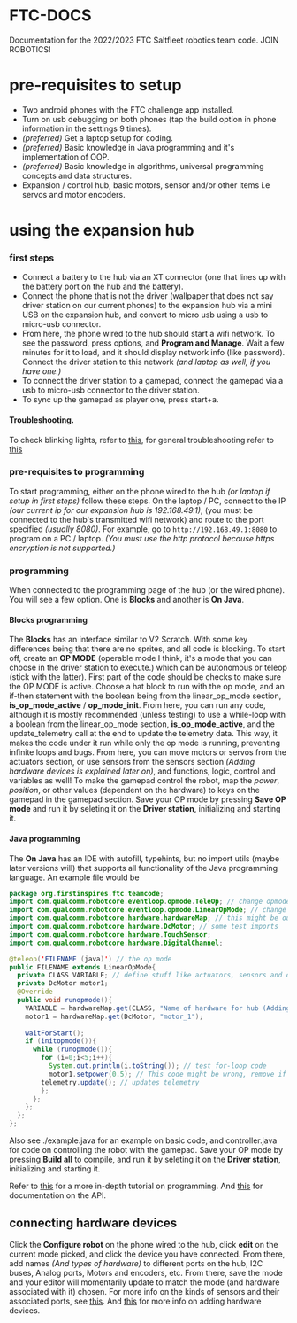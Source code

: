 # FTC-DOCS
Documentation for the 2022/2023 FTC Saltfleet robotics team code.
JOIN ROBOTICS!
# pre-requisites to setup
* Two android phones with the FTC challenge app installed.
* Turn on usb debugging on both phones (tap the build option in phone information in the settings 9 times).
* *(preferred)* Get a laptop setup for coding.
* *(preferred)* Basic knowledge in Java programming and it's implementation of OOP.
* *(preferred)* Basic knowledge in algorithms, universal programming concepts and data structures.
* Expansion / control hub, basic motors, sensor and/or other items i.e servos and motor encoders.
# using the expansion hub
### first steps
  - Connect a battery to the hub via an XT connector (one that lines up with the battery port on the hub and the battery).
  - Connect the phone that is not the driver (wallpaper that does not say driver station on our current phones) to the expansion hub via a mini USB on the expansion hub, and convert to micro usb using a usb to micro-usb connector.
  - From here, the phone wired to the hub should start a wifi network. To see the password, press options, and **Program and Manage**. Wait a few minutes for it to load, and it should display network info (like password). Connect the driver station to this network *(and laptop as well, if you have one.)*
  - To connect the driver station to a gamepad, connect the gamepad via a usb to micro-usb connector to the driver station.
  - To sync up the gamepad as player one, press start+a.
#### Troubleshooting.
To check blinking lights, refer to [this](https://docs.revrobotics.com/duo-control/troubleshooting-the-control-system/led-blink-codes), for general troubleshooting refer to [this](https://docs.revrobotics.com/duo-control/troubleshooting-the-control-system/troubleshooting-the-control-system)
### pre-requisites to programming
To start programming, either on the phone wired to the hub *(or laptop if setup in first steps)* follow these steps.
On the laptop / PC, connect to the IP *(our current ip for our expansion  hub is 192.168.49.1)*, (you must be connected to the hub's transmitted wifi network) and route to the port specified *(usually 8080)*. For example, go to `http://192.168.49.1:8080` to program on a PC / laptop. *(You must use the http protocol because https encryption is not supported.)*
### programming
When connected to the programming page of the hub (or the wired phone). You will see a few option. One is **Blocks** and another is **On Java**.
#### Blocks programming
  The **Blocks** has an interface similar to V2 Scratch. With some key differences being that there are no sprites, and all code is blocking.
  To start off, create an **OP MODE** (operable mode I think, it's a mode that you can choose in the driver station to execute.) which can be autonomous or teleop (stick with the latter).
  First part of the code should be checks to make sure the OP MODE is active. Choose a hat block to run with the op mode, and an if-then statement with the boolean being from the linear_op_mode section, **is_op_mode_active** / **op_mode_init**.
  From here, you can run any code, although it is mostly recommended (unless testing) to use a while-loop with a boolean from the linear_op_mode section, **is_op_mode_active**, and the update_telemetry call at the end to update the telemetry data.
  This way, it makes the code under it run while only the op mode is running, preventing infinite loops and bugs.
  From here, you can move motors or servos from the actuators section, or use sensors from the sensors section *(Adding hardware devices is explained later on)*, and functions, logic, control and variables as well!
  To make the gamepad control the robot, map the *power*, *position*, or other values (dependent on the hardware) to keys on the gamepad in the gamepad section.
  Save your OP mode by pressing **Save OP mode** and run it by seleting it on the **Driver station**, initializing and starting it.
#### Java programming
  The **On Java** has an IDE with autofill, typehints, but no import utils (maybe later versions will) that supports all functionality of the Java programming language.
  An example file would be
  ```java
  package org.firstinspires.ftc.teamcode;
  import com.qualcomm.robotcore.eventloop.opmode.TeleOp; // change opmode based on what you want
  import com.qualcomm.robotcore.eventloop.opmode.LinearOpMode; // change opmode based on what you want
  import com.qualcomm.robotcore.hardware.hardwareMap; // this might be outdated, remove if it errors
  import com.qualcomm.robotcore.hardware.DcMotor; // some test imports
  import com.qualcomm.robotcore.hardware.TouchSensor;
  import com.qualcomm.robotcore.hardware.DigitalChannel;
  
  @teleop('FILENAME (java)') // the op mode
  public FILENAME extends LinearOpMode{
    private CLASS VARIABLE; // define stuff like actuators, sensors and other hardware for the class here
    private DcMotor motor1;
    @Override
    public void runopmode(){
      VARIABLE = hardwareMap.get(CLASS, "Name of hardware for hub (Adding hardware devices is explained later on)");
      motor1 = hardwareMap.get(DcMotor, "motor_1");
      
      waitForStart();
      if (initopmode()){
        while (runopmode()){
          for (i=0;i<5;i++){
            System.out.println(i.toString()); // test for-loop code
            motor1.setpower(0.5); // This code might be wrong, remove if so
          telemetry.update(); // updates telemetry
          };
        };
      };
    };  
};
  ```
  Also see ./example.java for an example on basic code, and controller.java for code on controlling the robot with the gamepad.
  Save your OP mode by pressing **Build all** to compile, and run it by seleting it on the **Driver station**, initializing and starting it.

Refer to [this](https://docs.revrobotics.com/duo-control/programming/hello-robot-introduction-to-programming) for a more in-depth tutorial on programming.
And [this](https://ftctechnh.github.io/ftc_app/doc/javadoc/) for documentation on the API.
## connecting hardware devices
Click the **Configure robot** on the phone wired to the hub, click **edit** on the current mode picked, and click the device you have connected. From there, add names *(And types of hardware)* to different ports on the hub, I2C buses, Analog ports, Motors and encoders, etc.
From there, save the mode and your editor will momentarily update to match the mode (and hardware associated with it) chosen.
For more info on the kinds of sensors and their associated ports, see [this](https://docs.revrobotics.com/duo-control/sensors/intro-to-sensors).
And [this](https://docs.revrobotics.com/duo-control/adding-more-motors/adding-an-expansion-hub) for more info on adding hardware devices.
